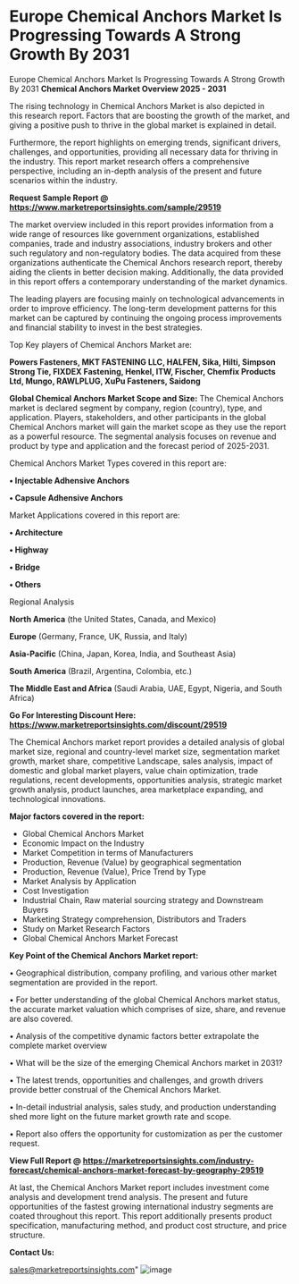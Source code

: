 # Europe Chemical Anchors Market Is Progressing Towards A Strong Growth By 2031
Europe Chemical Anchors Market Is Progressing Towards A Strong Growth By 2031
<Strong> Chemical Anchors Market Overview 2025 - 2031</strong>

The rising technology in Chemical Anchors Market is also depicted in this research report. Factors that are boosting the growth of the market, and giving a positive push to thrive in the global market is explained in detail.

Furthermore, the report highlights on emerging trends, significant drivers, challenges, and opportunities, providing all necessary data for thriving in the industry. This report market research offers a comprehensive perspective, including an in-depth analysis of the present and future scenarios within the industry.

<strong>Request Sample Report @ <a href=https://www.marketreportsinsights.com/sample/29519>https://www.marketreportsinsights.com/sample/29519</a></strong>

The market overview included in this report provides information from a wide range of resources like government organizations, established companies, trade and industry associations, industry brokers and other such regulatory and non-regulatory bodies. The data acquired from these organizations authenticate the Chemical Anchors research report, thereby aiding the clients in better decision making. Additionally, the data provided in this report offers a contemporary understanding of the market dynamics.

The leading players are focusing mainly on technological advancements in order to improve efficiency. The long-term development patterns for this market can be captured by continuing the ongoing process improvements and financial stability to invest in the best strategies.

Top Key players of Chemical Anchors Market are:

<strong>Powers Fasteners, MKT FASTENING LLC, HALFEN, Sika, Hilti, Simpson Strong Tie, FIXDEX Fastening, Henkel, ITW, Fischer, Chemfix Products Ltd, Mungo, RAWLPLUG, XuPu Fasteners, Saidong</strong>

<strong><b>Global Chemical Anchors Market Scope and Size:</b></strong>
The Chemical Anchors market is declared segment by company, region (country), type, and application. Players, stakeholders, and other participants in the global Chemical Anchors market will gain the market scope as they use the report as a powerful resource. The segmental analysis focuses on revenue and product by type and application and the forecast period of 2025-2031.

Chemical Anchors Market Types covered in this report are:

<strong>• Injectable Adhensive Anchors

• Capsule Adhensive Anchors</strong>

Market Applications covered in this report are:

<strong>• Architecture

• Highway

• Bridge

• Others</strong> 

Regional Analysis

<strong>North America</strong> (the United States, Canada, and Mexico)

<strong>Europe</strong> (Germany, France, UK, Russia, and Italy)

<strong>Asia-Pacific</strong> (China, Japan, Korea, India, and Southeast Asia)

<strong>South America</strong> (Brazil, Argentina, Colombia, etc.)

<strong>The Middle East and Africa</strong> (Saudi Arabia, UAE, Egypt, Nigeria, and South Africa)

<strong>Go For Interesting Discount Here: <a href=https://www.marketreportsinsights.com/discount/29519>https://www.marketreportsinsights.com/discount/29519</a></strong>

The Chemical Anchors market report provides a detailed analysis of global market size, regional and country-level market size, segmentation market growth, market share, competitive Landscape, sales analysis, impact of domestic and global market players, value chain optimization, trade regulations, recent developments, opportunities analysis, strategic market growth analysis, product launches, area marketplace expanding, and technological innovations.

<strong><b>Major factors covered in the report:</b></strong>
<ul>
  <li>Global Chemical Anchors Market </li>
  <li>Economic Impact on the Industry</li>
  <li>Market Competition in terms of Manufacturers</li>
  <li>Production, Revenue (Value) by geographical segmentation</li>
  <li>Production, Revenue (Value), Price Trend by Type</li>
  <li>Market Analysis by Application</li>
  <li>Cost Investigation</li>
  <li>Industrial Chain, Raw material sourcing strategy and Downstream Buyers</li>
  <li>Marketing Strategy comprehension, Distributors and Traders</li>
  <li>Study on Market Research Factors</li>
  <li>Global Chemical Anchors Market Forecast</li>
</ul>

<strong><b>Key Point of the Chemical Anchors Market report:</b></strong>

• Geographical distribution, company profiling, and various other market segmentation are provided in the report.

• For better understanding of the global Chemical Anchors market status, the accurate market valuation which comprises of size, share, and revenue are also covered.

• Analysis of the competitive dynamic factors better extrapolate the complete market overview

• What will be the size of the emerging Chemical Anchors market in 2031?

• The latest trends, opportunities and challenges, and growth drivers provide better construal of the Chemical Anchors Market.

• In-detail industrial analysis, sales study, and production understanding shed more light on the future market growth rate and scope.

• Report also offers the opportunity for customization as per the customer request.

<strong><b>View Full Report @ <a href=https://marketreportsinsights.com/industry-forecast/chemical-anchors-market-forecast-by-geography-29519>https://marketreportsinsights.com/industry-forecast/chemical-anchors-market-forecast-by-geography-29519</a></b></strong>


At last, the Chemical Anchors Market report includes investment come analysis and development trend analysis. The present and future opportunities of the fastest growing international industry segments are coated throughout this report. This report additionally presents product specification, manufacturing method, and product cost structure, and price structure.

<strong>Contact Us:</strong>

sales@marketreportsinsights.com"
![image](https://github.com/user-attachments/assets/a69e8fe7-c4b3-4df5-8ad2-5ecc920efa37)
